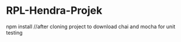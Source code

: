 # RPL-Hendra-Projek

npm install //after cloning project to download chai and mocha for unit testing
